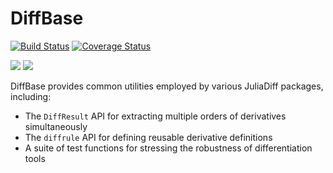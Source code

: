 # DiffBase

[![Build Status](https://travis-ci.org/JuliaDiff/DiffBase.jl.svg?branch=master)](https://travis-ci.org/JuliaDiff/DiffBase.jl)
[![Coverage Status](https://coveralls.io/repos/github/JuliaDiff/DiffBase.jl/badge.svg?branch=master)](https://coveralls.io/github/JuliaDiff/DiffBase.jl?branch=master)

[![](https://img.shields.io/badge/docs-stable-blue.svg)](http://www.juliadiff.org/DiffBase.jl/stable)
[![](https://img.shields.io/badge/docs-latest-blue.svg)](http://www.juliadiff.org/DiffBase.jl/latest)

DiffBase provides common utilities employed by various JuliaDiff packages, including:

- The `DiffResult` API for extracting multiple orders of derivatives simultaneously
- The `diffrule` API for defining reusable derivative definitions
- A suite of test functions for stressing the robustness of differentiation tools
